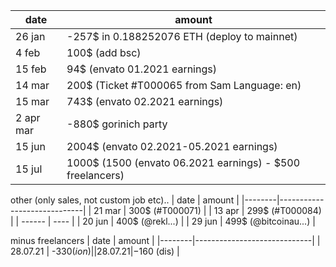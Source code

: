 
  
| date   | amount | 
|--------|-----------------------------|
| 26 jan | -257$ in 0.188252076 ETH (deploy to mainnet)     | 
| 4 feb | 100$ (add bsc)  | 
| 15 feb | 94$ (envato 01.2021 earnings)  | 
| 14 mar | 200$ (Ticket #T000065 from Sam Language: en)  | 
| 15 mar | 743$ (envato 02.2021 earnings)  | 
| 2 apr mar | -880$ gorinich party  | 
| 15 jun | 2004$ (envato 02.2021-05.2021 earnings)  | 
| 15 jul | 1000$ (1500 (envato 06.2021 earnings) - $500 freelancers) | 

other (only sales, not custom job etc)..
| date   | amount | 
|--------|-----------------------------|
| 21 mar | 300$ (#T000071) |
| 13 apr | 299$ (#T000084) |
| ------ | ---- |
| 20 jun | 400$ (@rekl...) |
| 29 jun | 499$ (@bitcoinau...) |


minus freelancers
| date   | amount | 
|--------|-----------------------------|
| 28.07.21 |  -$330 (ion)   |
| 28.07.21 |  -$160 (dis)   |
